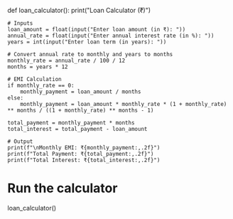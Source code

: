 def loan_calculator():
    print("Loan Calculator (₹)")

    # Inputs
    loan_amount = float(input("Enter loan amount (in ₹): "))
    annual_rate = float(input("Enter annual interest rate (in %): "))
    years = int(input("Enter loan term (in years): "))

    # Convert annual rate to monthly and years to months
    monthly_rate = annual_rate / 100 / 12
    months = years * 12

    # EMI Calculation
    if monthly_rate == 0:
        monthly_payment = loan_amount / months
    else:
        monthly_payment = loan_amount * monthly_rate * (1 + monthly_rate) ** months / ((1 + monthly_rate) ** months - 1)

    total_payment = monthly_payment * months
    total_interest = total_payment - loan_amount

    # Output
    print(f"\nMonthly EMI: ₹{monthly_payment:,.2f}")
    print(f"Total Payment: ₹{total_payment:,.2f}")
    print(f"Total Interest: ₹{total_interest:,.2f}")

# Run the calculator
loan_calculator()
